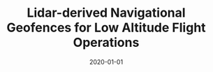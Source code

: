 ---
title: "Lidar-derived Navigational Geofences for Low Altitude Flight Operations"
collection: publications
permalink: 
date: 2020-01-01
venue: 'AIAA AVIATION 2020 FORUM'
---